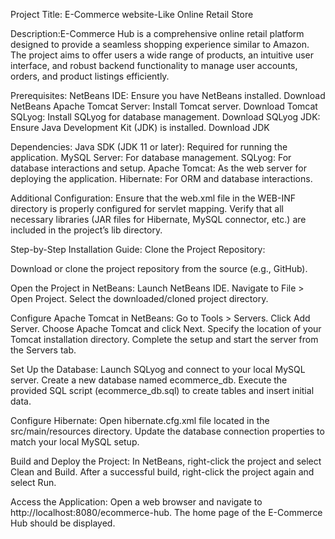 Project Title: E-Commerce website-Like Online Retail Store

Description:E-Commerce Hub is a comprehensive online retail platform designed to provide a seamless shopping experience similar to Amazon. The project aims to offer users a wide range of products, an intuitive user interface, and robust backend functionality to manage user accounts, orders, and product listings efficiently.

Prerequisites:
NetBeans IDE: Ensure you have NetBeans installed. Download NetBeans
Apache Tomcat Server: Install Tomcat server. Download Tomcat
SQLyog: Install SQLyog for database management. Download SQLyog
JDK: Ensure Java Development Kit (JDK) is installed. Download JDK

Dependencies:
Java SDK (JDK 11 or later): Required for running the application.
MySQL Server: For database management.
SQLyog: For database interactions and setup.
Apache Tomcat: As the web server for deploying the application.
Hibernate: For ORM and database interactions.

Additional Configuration:
Ensure that the web.xml file in the WEB-INF directory is properly configured for servlet mapping.
Verify that all necessary libraries (JAR files for Hibernate, MySQL connector, etc.) are included in the project’s lib directory.

Step-by-Step Installation Guide:
Clone the Project Repository:

Download or clone the project repository from the source (e.g., GitHub).

Open the Project in NetBeans:
Launch NetBeans IDE.
Navigate to File > Open Project.
Select the downloaded/cloned project directory.

Configure Apache Tomcat in NetBeans:
Go to Tools > Servers.
Click Add Server.
Choose Apache Tomcat and click Next.
Specify the location of your Tomcat installation directory.
Complete the setup and start the server from the Servers tab.

Set Up the Database:
Launch SQLyog and connect to your local MySQL server.
Create a new database named ecommerce_db.
Execute the provided SQL script (ecommerce_db.sql) to create tables and insert initial data.

Configure Hibernate:
Open hibernate.cfg.xml file located in the src/main/resources directory.
Update the database connection properties to match your local MySQL setup.

Build and Deploy the Project:
In NetBeans, right-click the project and select Clean and Build.
After a successful build, right-click the project again and select Run.

Access the Application:
Open a web browser and navigate to http://localhost:8080/ecommerce-hub.
The home page of the E-Commerce Hub should be displayed.
